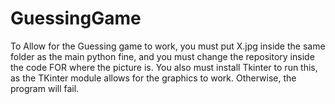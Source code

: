 # GuessingGame
To Allow for the Guessing game  to work, you must put X.jpg inside the same folder as the main python fine, and you must change the repository inside the code FOR where the picture is. You also must install Tkinter to run this, as the TKinter module allows for the graphics to work. Otherwise, the program will fail.
